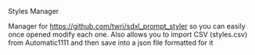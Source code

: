 ﻿Styles Manager

Manager for https://github.com/twri/sdxl_prompt_styler so you can easily once opened modify each one.
Also allows you to import CSV (styles.csv) from Automatic1111 and then save into a json file formatted for it